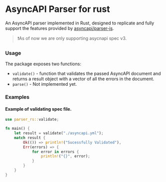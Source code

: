 # AsyncAPI Parser for rust

An AsyncAPI parser implemented in Rust, designed to replicate and fully support the features provided by [asyncapi/parser-js](https://github.com/asyncapi/parser-js).

> ❗️As of now we are only supporting asycnapi spec v3. 

### Usage 
The package exposes two functions:
- `validate()` - function that validates the passed AsyncAPI document and returns a result object with a vector of all the errors in the document. 
- `parse()` - Not implemented yet.


### Examples 

#### Example of validating spec file. 
```rust
use parser_rs::validate;

fn main() {
    let result = validate("./asyncapi.yml");
    match result {
        Ok(()) => println!("Sucessfully Validated"),
        Err(errors) => {
            for error in errors {
                println!("{}", error);
            }
        }
    }
}
```

